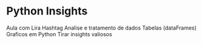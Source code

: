 # Python Insights
Aula com Lira Hashtag
Analise e tratamento de dados
Tabelas (dataFrames)
Graficos em Python
Tirar insights valiosos
